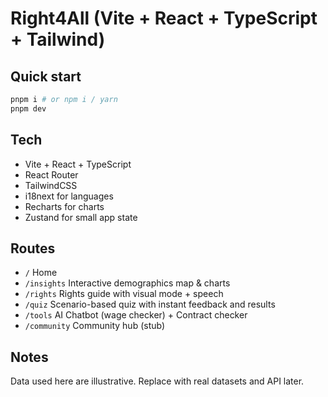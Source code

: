 # Right4All (Vite + React + TypeScript + Tailwind)

## Quick start
```bash
pnpm i # or npm i / yarn
pnpm dev
```

## Tech
- Vite + React + TypeScript
- React Router
- TailwindCSS
- i18next for languages
- Recharts for charts
- Zustand for small app state

## Routes
- `/` Home
- `/insights` Interactive demographics map & charts
- `/rights` Rights guide with visual mode + speech
- `/quiz` Scenario-based quiz with instant feedback and results
- `/tools` AI Chatbot (wage checker) + Contract checker
- `/community` Community hub (stub)

## Notes
Data used here are illustrative. Replace with real datasets and API later.
